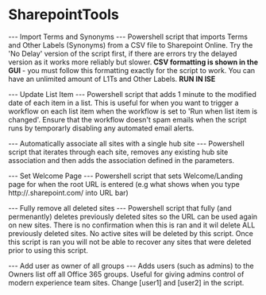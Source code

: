 # SharepointTools

--- Import Terms and Synonyms ---
Powershell script that imports Terms and Other Labels (Synonyms) from a CSV file to Sharepoint Online. Try the 'No Delay' version of the script first, if there are errors try the delayed version as it works more reliably but slower.<b> CSV formatting is shown in the GUI </b>- you must follow this formatting exactly for the script to work. You can have an unlimited amount of L1Ts and Other Labels. <b>RUN IN ISE </b>

--- Update List Item ---
Powershell script that adds 1 minute to the modified date of each item in a list. This is useful for when you want to trigger a workflow on each list item when the workflow is set to 'Run when list item is changed'. Ensure that the workflow doesn't spam emails when the script runs by temporarly disabling any automated email alerts.

--- Automatically associate all sites with a single hub site ---
Powershell script that iterates through each site, removes any existing hub site association and then adds the association defined in the parameters.

--- Set Welcome Page ---
Powershell script that sets Welcome/Landing page for when the root URL is entered (e.g what shows when you type http://<tenant>.sharepoint.com/ into URL bar)
  
--- Fully remove all deleted sites ---
Powershell script that fully (and permenantly) deletes previously deleted sites so the URL can be used again on new sites. There is no confirmation when this is ran and it wil delete ALL previously deleted sites. No active sites will be deleted by this script. Once this script is ran you will not be able to recover any sites that were deleted prior to using this script.

--- Add user as owner of all groups ---
Adds users (such as admins) to the Owners list off all Office 365 groups. Useful for giving admins control of modern experience team sites. Change [user1] and [user2] in the script.
